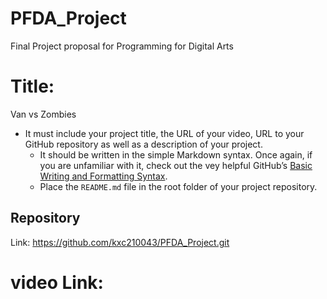 # PFDA_Project
Final Project proposal for Programming for Digital Arts
# Title:
Van vs Zombies
- It must include your project title, the URL of your video, URL to your GitHub repository as well as a description of your project.
    - It should be written in the simple Markdown syntax. Once again, if you are unfamiliar with it, check out the vey helpful GitHub’s [Basic Writing and Formatting Syntax](https://docs.github.com/en/get-started/writing-on-github/getting-started-with-writing-and-formatting-on-github/basic-writing-and-formatting-syntax).
    - Place the `README.md` file in the root folder of your project repository.
 ## Repository
Link: https://github.com/kxc210043/PFDA_Project.git 

# video Link:

